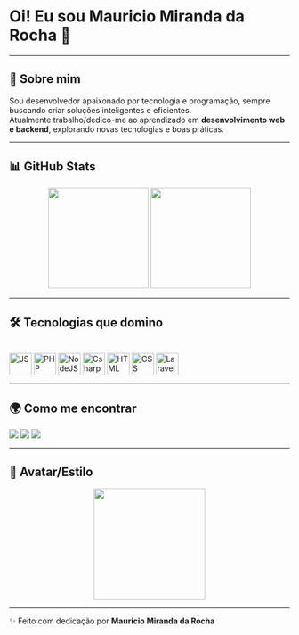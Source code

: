 # Oi! Eu sou Mauricio Miranda da Rocha 👋  

---

## 🚀 Sobre mim
Sou desenvolvedor apaixonado por tecnologia e programação, sempre buscando criar soluções inteligentes e eficientes.  
Atualmente trabalho/dedico-me ao aprendizado em **desenvolvimento web e backend**, explorando novas tecnologias e boas práticas.  

---

## 📊 GitHub Stats
<div align="center">
  <img height="180em" src="https://github-readme-stats.vercel.app/api?username=MauricioMMR&show_icons=true&theme=radical" />
  <img height="180em" src="https://github-readme-stats.vercel.app/api/top-langs/?username=MauricioMMR&layout=compact&langs_count=7&theme=radical"/>
</div>

---

## 🛠️ Tecnologias que domino
<div style="display: inline_block"><br>
  <img align="center" alt="JS" height="40" width="40" src="https://cdn.jsdelivr.net/gh/devicons/devicon/icons/javascript/javascript-original.svg">
  <img align="center" alt="PHP" height="40" width="40" src="https://cdn.jsdelivr.net/gh/devicons/devicon/icons/php/php-original.svg">
  <img align="center" alt="NodeJS" height="40" width="40" src="https://cdn.jsdelivr.net/gh/devicons/devicon/icons/nodejs/nodejs-original.svg">
  <img align="center" alt="Csharp" height="40" width="40" src="https://cdn.jsdelivr.net/gh/devicons/devicon/icons/csharp/csharp-original.svg">
  <img align="center" alt="HTML" height="40" width="40" src="https://cdn.jsdelivr.net/gh/devicons/devicon/icons/html5/html5-original.svg">
  <img align="center" alt="CSS" height="40" width="40" src="https://cdn.jsdelivr.net/gh/devicons/devicon/icons/css3/css3-original.svg">
  <img align="center" alt="Laravel" height="40" width="40" src="https://cdn.jsdelivr.net/gh/devicons/devicon/icons/laravel/laravel-original.svg">
</div>

---

## 🌍 Como me encontrar
<div>
  <a href="mailto:mauriciomiranda.dev@gmail.com"><img src="https://img.shields.io/badge/Gmail-D14836?style=for-the-badge&logo=gmail&logoColor=white"></a>
  <a href="https://www.instagram.com/Mauricio_Rocha0" target="_blank"><img src="https://img.shields.io/badge/Instagram-E4405F?style=for-the-badge&logo=instagram&logoColor=white"></a>
  <a href="https://www.linkedin.com/in/MauricioMiranda" target="_blank"><img src="https://img.shields.io/badge/LinkedIn-0077B5?style=for-the-badge&logo=linkedin&logoColor=white"></a>
</div>

---

## 🎨 Avatar/Estilo
<p align="center">
  <img src="https://cdn.discordapp.com/attachments/1105135649752037447/1175880851092895774/astronauta-minimalista.png" width="200"/>
</p>

---

✨ Feito com dedicação por **Mauricio Miranda da Rocha**
